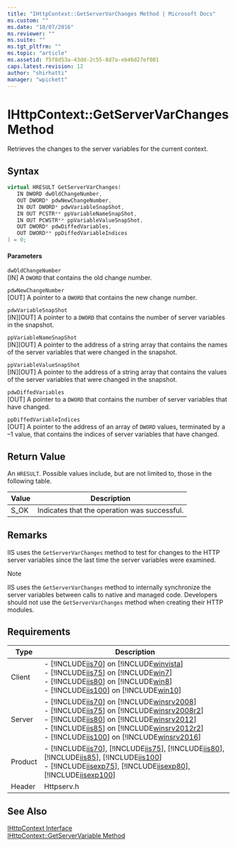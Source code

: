 ```yaml
---
title: "IHttpContext::GetServerVarChanges Method | Microsoft Docs"
ms.custom: ""
ms.date: "10/07/2016"
ms.reviewer: ""
ms.suite: ""
ms.tgt_pltfrm: ""
ms.topic: "article"
ms.assetid: f5f8d53a-43dd-2c55-8d7a-eb46d27ef001
caps.latest.revision: 12
author: "shirhatti"
manager: "wpickett"
---
```

# IHttpContext::GetServerVarChanges Method
Retrieves the changes to the server variables for the current context.  
  
## Syntax  
  
```cpp  
virtual HRESULT GetServerVarChanges(  
   IN DWORD dwOldChangeNumber,  
   OUT DWORD* pdwNewChangeNumber,  
   IN OUT DWORD* pdwVariableSnapShot,  
   IN OUT PCSTR** ppVariableNameSnapShot,  
   IN OUT PCWSTR** ppVariableValueSnapShot,  
   OUT DWORD* pdwDiffedVariables,  
   OUT DWORD** ppDiffedVariableIndices  
) = 0;  
```  
  
#### Parameters  
 `dwOldChangeNumber`  
 [IN] A `DWORD` that contains the old change number.  
  
 `pdwNewChangeNumber`  
 [OUT] A pointer to a `DWORD` that contains the new change number.  
  
 `pdwVariableSnapShot`  
 [IN][OUT] A pointer to a `DWORD` that contains the number of server variables in the snapshot.  
  
 `ppVariableNameSnapShot`  
 [IN][OUT] A pointer to the address of a string array that contains the names of the server variables that were changed in the snapshot.  
  
 `ppVariableValueSnapShot`  
 [IN][OUT] A pointer to the address of a string array that contains the values of the server variables that were changed in the snapshot.  
  
 `pdwDiffedVariables`  
 [OUT] A pointer to a `DWORD` that contains the number of server variables that have changed.  
  
 `ppDiffedVariableIndices`  
 [OUT] A pointer to the address of an array of `DWORD` values, terminated by a –1 value, that contains the indices of server variables that have changed.  
  
## Return Value  
 An `HRESULT`. Possible values include, but are not limited to, those in the following table.  
  
|Value|Description|  
|-----------|-----------------|  
|S_OK|Indicates that the operation was successful.|  
  
## Remarks  
 IIS uses the `GetServerVarChanges` method to test for changes to the HTTP server variables since the last time the server variables were examined.  
  
> [!NOTE]
>  IIS uses the `GetServerVarChanges` method to internally synchronize the server variables between calls to native and managed code. Developers should not use the `GetServerVarChanges` method when creating their HTTP modules.  
  
## Requirements  
  
|Type|Description|  
|----------|-----------------|  
|Client|-   [!INCLUDE[iis70](../../../wmi-provider/includes/iis70-md.md)] on [!INCLUDE[winvista](../../../wmi-provider/includes/winvista-md.md)]<br />-   [!INCLUDE[iis75](../../../wmi-provider/includes/iis75-md.md)] on [!INCLUDE[win7](../../../wmi-provider/includes/win7-md.md)]<br />-   [!INCLUDE[iis80](../../../wmi-provider/includes/iis80-md.md)] on [!INCLUDE[win8](../../../wmi-provider/includes/win8-md.md)]<br />-   [!INCLUDE[iis100](../../../wmi-provider/includes/iis100-md.md)] on [!INCLUDE[win10](../../../wmi-provider/includes/win10-md.md)]|  
|Server|-   [!INCLUDE[iis70](../../../wmi-provider/includes/iis70-md.md)] on [!INCLUDE[winsrv2008](../../../wmi-provider/includes/winsrv2008-md.md)]<br />-   [!INCLUDE[iis75](../../../wmi-provider/includes/iis75-md.md)] on [!INCLUDE[winsrv2008r2](../../../wmi-provider/includes/winsrv2008r2-md.md)]<br />-   [!INCLUDE[iis80](../../../wmi-provider/includes/iis80-md.md)] on [!INCLUDE[winsrv2012](../../../wmi-provider/includes/winsrv2012-md.md)]<br />-   [!INCLUDE[iis85](../../../wmi-provider/includes/iis85-md.md)] on [!INCLUDE[winsrv2012r2](../../../wmi-provider/includes/winsrv2012r2-md.md)]<br />-   [!INCLUDE[iis100](../../../wmi-provider/includes/iis100-md.md)] on [!INCLUDE[winsrv2016](../../../wmi-provider/includes/winsrv2016-md.md)]|  
|Product|-   [!INCLUDE[iis70](../../../wmi-provider/includes/iis70-md.md)], [!INCLUDE[iis75](../../../wmi-provider/includes/iis75-md.md)], [!INCLUDE[iis80](../../../wmi-provider/includes/iis80-md.md)], [!INCLUDE[iis85](../../../wmi-provider/includes/iis85-md.md)], [!INCLUDE[iis100](../../../wmi-provider/includes/iis100-md.md)]<br />-   [!INCLUDE[iisexp75](../../../webdevelopment-reference\native-code-api\webdev-native-api-reference/includes/iisexp75-md.md)], [!INCLUDE[iisexp80](../../../webdevelopment-reference\native-code-api\webdev-native-api-reference/includes/iisexp80-md.md)], [!INCLUDE[iisexp100](../../../webdevelopment-reference\native-code-api\webdev-native-api-reference/includes/iisexp100-md.md)]|  
|Header|Httpserv.h|  
  
## See Also  
 [IHttpContext Interface](../../../webdevelopment-reference\native-code-api\webdev-native-api-reference/ihttpcontext-interface.md)   
 [IHttpContext::GetServerVariable Method](../../../webdevelopment-reference\native-code-api\webdev-native-api-reference/ihttpcontext-getservervariable-method.md)